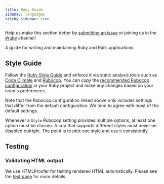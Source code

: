 ```yaml
---
title: Ruby Guide
sidenav: languages
sticky_sidenav: true
---
```

Help us make this section better by
[submitting an issue](https://github.com/18F/development-guide) or joining us
in the [#ruby](https://18f.slack.com/messages/ruby/) channel!

A guide for writing and maintaining Ruby and Rails applications

## Style Guide

Follow the [Ruby Style Guide](https://github.com/bbatsov/ruby-style-guide) and
enforce it via static analysis tools such as [Code Climate] and [Rubocop]. You
can copy the [recommended Rubocop configuration](rubocop.yml) in your Ruby
project and make any changes based on your team's preferences.

Note that the Rubocop configuration linked above only includes settings that
differ from the default configuration. We tend to agree with most of the
default settings.

Whenever a `Style` Rubocop setting provides multiple options, at least one
option must be chosen. A cop that supports different styles must never be
disabled outright. The point is to pick one style and use it consistently.

## Testing

### Validating HTML output

We use HTMLProofer for testing rendered HTML automatically. Please see
the [test page] for more details.

[Code Climate]: https://codeclimate.com
[Rubocop]: https://github.com/bbatsov/rubocop
[test page]: /tests#html-output-ruby
